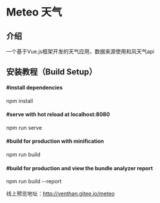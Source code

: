 # Meteo 天气
## 介绍
一个基于Vue.js框架开发的天气应用，数据来源使用和风天气api

## 安装教程（Build Setup）

#### #install dependencies
npm install

#### #serve with hot reload at localhost:8080
npm run serve

#### #build for production with minification
npm run build

#### #build for production and view the bundle analyzer report
npm run build --report

线上预览地址：http://venthan.gitee.io/meteo
